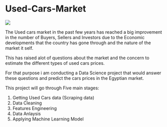 # Used-Cars-Market
![](/notebooks/Global-Ucar-1-1.png)

The Used cars market in the past few years has reached a big improvement in the number of Buyers, Sellers and Investors due to the Economic developments that the country has gone through and the nature of the market it self.

This has raised alot of questions about the market and the concern to estimate the different types of used cars prices.

For that purpose i am conducting a Data Science project that would answer these questions and predict the cars prices in the 
Egyptian market.

This project will go through Five main stages:

1. Getting Used Cars data (Scraping data)
2. Data Cleaning
3. Features Engineering
4. Data Anlaysis
5. Applying Machine Learning Model
